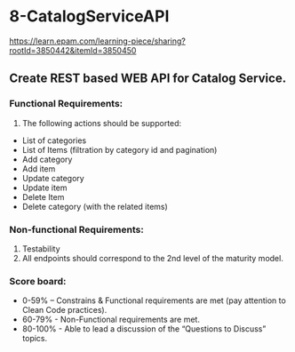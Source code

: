 # 8-CatalogServiceAPI
 https://learn.epam.com/learning-piece/sharing?rootId=3850442&itemId=3850450

## Create REST based WEB API for Catalog Service.

### Functional Requirements:
1. The following actions should be supported:
- List of categories
- List of Items (filtration by category id and pagination)
- Add category
- Add item
- Update category
- Update item
- Delete Item
- Delete category (with the related items)

### Non-functional Requirements:
1. Testability
2. All endpoints should correspond to the 2nd level of the maturity model. 

### Score board:
- 0-59% – Constrains & Functional requirements are met (pay attention to Clean Code practices).
- 60-79% - Non-Functional requirements are met.
- 80-100% - Able to lead a discussion of the “Questions to Discuss” topics.